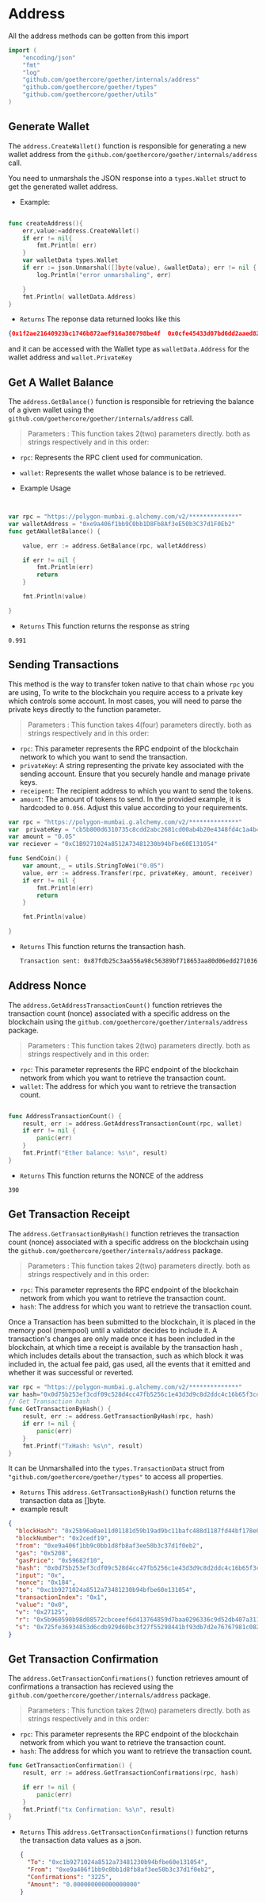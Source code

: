 # Address

All the address methods can be gotten from this import

```go
import (
	"encoding/json"
	"fmt"
	"log"
	"github.com/goethercore/goether/internals/address"
	"github.com/goethercore/goether/types"
	"github.com/goethercore/goether/utils"
)
```

## Generate Wallet

The `address.CreateWallet()` function is responsible for generating a new wallet address from the `github.com/goethercore/goether/internals/address` call.

You need to unmarshals the JSON response into a `types.Wallet` struct to get the generated wallet address.

- Example:

```go

func createAddress(){
	err,value:=address.CreateWallet()
	if err != nil{
		fmt.Println( err)
	}
	var walletData types.Wallet
	if err := json.Unmarshal([]byte(value), &walletData); err != nil {
		log.Println("error unmarshaling", err)

	}
	fmt.Println( walletData.Address)
}
```

- `Returns`
  The reponse data returned looks like this

```json
{0x1f2ae21640923bc1746b872aef916a380798be4f  0x0cfe45433d07bd6dd2aaed8241da294cd17111babc94d2d2340112e1c076598c}
```

and it can be accessed with the Wallet type as `walletData.Address` for the wallet address and `wallet.PrivateKey`

## Get A Wallet Balance

The `address.GetBalance()` function is responsible for retrieving the balance of a given wallet using the `github.com/goethercore/goether/internals/address` call.

> Parameters
> : This function takes 2(two) parameters directly. both as strings respectively and in this order:

- `rpc`: Represents the RPC client used for communication.
- `wallet`: Represents the wallet whose balance is to be retrieved.

- Example Usage

```go


var rpc = "https://polygon-mumbai.g.alchemy.com/v2/**************"
var walletAddress = "0xe9a406f1bb9C0bb1D8Fb8Af3eE50b3C37d1F0Eb2"
func getAWalletBalance() {

	value, err := address.GetBalance(rpc, walletAddress)

	if err != nil {
		fmt.Println(err)
		return
	}

	fmt.Println(value)

}
```

- `Returns`
  This function returns the response as string 

```shell
0.991
```

## Sending Transactions

This method is the way to transfer token native to that chain whose `rpc` you are using,
To write to the blockchain you require access to a private key which controls some account.
In most cases, you will need to parse the private keys directly to the function parameter.

> Parameters
> : This function takes 4(four) parameters directly. both as strings respectively and in this order:

- `rpc`: This parameter represents the RPC endpoint of the blockchain network to which you want to send the transaction.
- `privateKey`: A string representing the private key associated with the sending account. Ensure that you securely handle and manage private keys.
- `receipent`: The recipient address to which you want to send the tokens.
- `amount`: The amount of tokens to send. In the provided example, it is hardcoded to `0.056`. Adjust this value according to your requirements.

```go
var rpc = "https://polygon-mumbai.g.alchemy.com/v2/**************"
var  privateKey = "cb5b800d6310735c8cdd2abc2681cd00ab4b20e4348fd4c1a4b4454df9512172"
var amount = "0.05"
var reciever = "0xC1B9271024a8512A73481230b94bFbe60E131054"

func SendCoin() {
	var amount,_ = utils.StringToWei("0.05")
	value, err := address.Transfer(rpc, privateKey, amount, receiver)
	if err != nil {
		fmt.Println(err)
		return
	}

	fmt.Println(value)

}

```

- `Returns`
  This function returns the transaction hash.
  ```bash
  Transaction sent: 0x87fdb25c3aa556a98c56389bf718653aa80d06edd2710368f738e5d2325f036e
  ```

## Address Nonce

The `address.GetAddressTransactionCount()` function retrieves the transaction count (nonce) associated with a specific address on the blockchain using the `github.com/goethercore/goether/internals/address` package.

> Parameters
> : This function takes 2(two) parameters directly. both as strings respectively and in this order:

- `rpc`: This parameter represents the RPC endpoint of the blockchain network from which you want to retrieve the transaction count.
- `wallet`: The address for which you want to retrieve the transaction count.

```go

func AddressTransactionCount() {
	result, err := address.GetAddressTransactionCount(rpc, wallet)
	if err != nil {
		panic(err)
	}
	fmt.Printf("Ether balance: %s\n", result)
}
```

- `Returns`
  This function returns the NONCE of the address

```shell
390
```

## Get Transaction Receipt

The `address.GetTransactionByHash()` function retrieves the transaction count (nonce) associated with a specific address on the blockchain using the `github.com/goethercore/goether/internals/address` package.

> Parameters
> : This function takes 2(two) parameters directly. both as strings respectively and in this order:

- `rpc`: This parameter represents the RPC endpoint of the blockchain network from which you want to retrieve the transaction count.
- `hash`: The address for which you want to retrieve the transaction count.

Once a Transaction has been submitted to the blockchain, it is placed in the memory pool (mempool) until a validator decides to include it.
A transaction's changes are only made once it has been included in the blockchain, at which time a receipt is available by the transaction hash , which includes details about the transaction, such as which block it was included in, the actual fee paid, gas used, all the events that it emitted and whether it was successful or reverted.

```go
var rpc = "https://polygon-mumbai.g.alchemy.com/v2/**************"
var hash="0x0d75b253ef3cdf09c528d4cc47fb5256c1e43d3d9c8d2ddc4c16b65f3cdfcf74"
// Get Transaction hash
func GetTransactionByHash() {
	result, err := address.GetTransactionByHash(rpc, hash)
	if err != nil {
		panic(err)
	}
	fmt.Printf("TxHash: %s\n", result)
}

```

It can be Unmarshalled into the `types.TransactionData` struct from `"github.com/goethercore/goether/types"` to access all properties.

- `Returns`
  This `address.GetTransactionByHash()` function returns the transaction data as []byte.
- example result

```json
{
  "blockHash": "0x25b96a0ae11d01181d59b19ad9bc11bafc488d1187fd44bf178e08a82bcc6b5a",
  "blockNumber": "0x2cedf19",
  "from": "0xe9a406f1bb9c0bb1d8fb8af3ee50b3c37d1f0eb2",
  "gas": "0x5208",
  "gasPrice": "0x59682f10",
  "hash": "0x0d75b253ef3cdf09c528d4cc47fb5256c1e43d3d9c8d2ddc4c16b65f3cdfcf74",
  "input": "0x",
  "nonce": "0x184",
  "to": "0xc1b9271024a8512a73481230b94bfbe60e131054",
  "transactionIndex": "0x1",
  "value": "0x0",
  "v": "0x27125",
  "r": "0x5b960590b98d08572cbceeef6d413764859d7baa0296336c9d52db407a311aea",
  "s": "0x725fe36934853d6cdb929d60bc3f27f55298441bf93db7d2e76767981c082484"
}
```

## Get Transaction Confirmation

The `address.GetTransactionConfirmations()` function retrieves amount of confirmations a transaction has recieved using the `github.com/goethercore/goether/internals/address` package.

> Parameters
> : This function takes 2(two) parameters directly. both as strings respectively and in this order:

- `rpc`: This parameter represents the RPC endpoint of the blockchain network from which you want to retrieve the transaction count.
- `hash`: The address for which you want to retrieve the transaction count.

```go
func GetTransactionConfirmation() {
	result, err := address.GetTransactionConfirmations(rpc, hash)

	if err != nil {
		panic(err)
	}
	fmt.Printf("tx Confirmation: %s\n", result)
}
```

- `Returns`
  This `address.GetTransactionConfirmations()` function returns the transaction data values as a json.
  ```json
  {
    "To": "0xc1b9271024a8512a73481230b94bfbe60e131054",
    "From": "0xe9a406f1bb9c0bb1d8fb8af3ee50b3c37d1f0eb2",
    "Confirmations": "3225",
    "Amount": "0.000000000000000000"
  }
  ```
